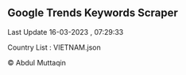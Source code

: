 

## Google Trends Keywords Scraper 
 
Last Update 16-03-2023 , 07:29:33

Country List :
VIETNAM.json



© Abdul Muttaqin 
